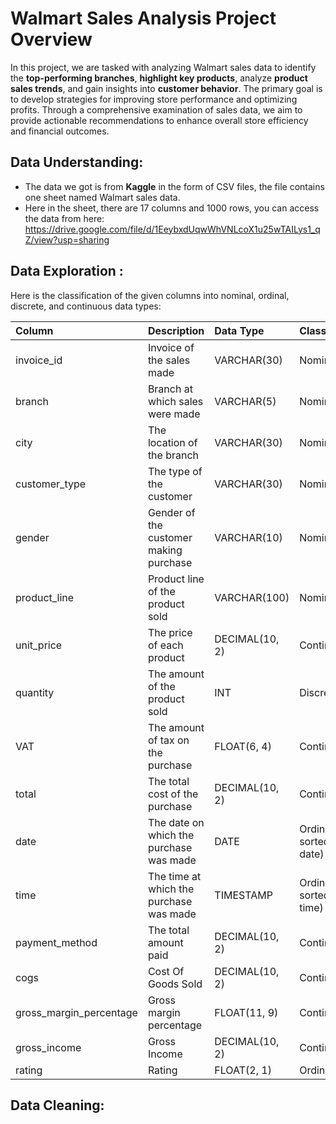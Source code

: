 # Walmart Sales Analysis Project Overview

In this project, we are tasked with analyzing Walmart sales data to identify the **top-performing branches**, **highlight key products**, analyze **product sales trends**, and gain insights into **customer behavior**. The primary goal is to develop strategies for improving store performance and optimizing profits. Through a comprehensive examination of sales data, we aim to provide actionable recommendations to enhance overall store efficiency and financial outcomes.
## Data Understanding:
- The data we got is from **Kaggle** in the form of CSV files, the file contains one sheet named Walmart sales data.
- Here in the sheet, there are 17 columns and 1000 rows, you can access the data from here: https://drive.google.com/file/d/1EeybxdUqwWhVNLcoX1u25wTAILys1_qZ/view?usp=sharing
## Data Exploration :

Here is the classification of the given columns into nominal, ordinal, discrete, and continuous data types:

| Column                  | Description                             | Data Type        | Classification   |
| :---------------------- | :-------------------------------------- | :--------------- | :--------------- |
| invoice_id              | Invoice of the sales made               | VARCHAR(30)      | Nominal          |
| branch                  | Branch at which sales were made         | VARCHAR(5)       | Nominal          |
| city                    | The location of the branch              | VARCHAR(30)      | Nominal          |
| customer_type           | The type of the customer                | VARCHAR(30)      | Nominal          |
| gender                  | Gender of the customer making purchase  | VARCHAR(10)      | Nominal          |
| product_line            | Product line of the product sold        | VARCHAR(100)     | Nominal          |
| unit_price              | The price of each product               | DECIMAL(10, 2)   | Continuous       |
| quantity                | The amount of the product sold          | INT              | Discrete         |
| VAT                     | The amount of tax on the purchase       | FLOAT(6, 4)      | Continuous       |
| total                   | The total cost of the purchase          | DECIMAL(10, 2)   | Continuous       |
| date                    | The date on which the purchase was made | DATE             | Ordinal (if sorted by date) |
| time                    | The time at which the purchase was made | TIMESTAMP        | Ordinal (if sorted by time) |
| payment_method          | The total amount paid                   | DECIMAL(10, 2)   | Continuous       |
| cogs                    | Cost Of Goods Sold                      | DECIMAL(10, 2)   | Continuous       |
| gross_margin_percentage | Gross margin percentage                 | FLOAT(11, 9)     | Continuous       |
| gross_income            | Gross Income                            | DECIMAL(10, 2)   | Continuous       |
| rating                  | Rating                                  | FLOAT(2, 1)      | Ordinal          |


## Data Cleaning:
